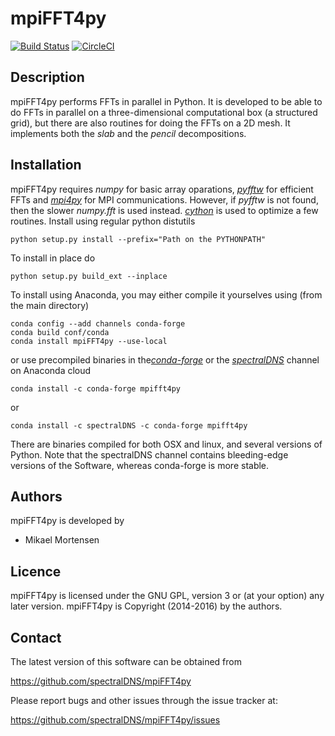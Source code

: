 # mpiFFT4py

[![Build Status](https://travis-ci.org/spectralDNS/mpiFFT4py.svg?branch=master)](https://travis-ci.org/spectralDNS/mpiFFT4py)
[![CircleCI](https://circleci.com/gh/spectralDNS/mpiFFT4py/tree/master.svg?style=svg)](https://circleci.com/gh/spectralDNS/mpiFFT4py/tree/master)

Description
----------
mpiFFT4py performs FFTs in parallel in Python. It is developed to be able to do FFTs in parallel on a three-dimensional computational box (a structured grid), but there are also routines for doing the FFTs on a 2D mesh. It implements both the *slab* and the *pencil* decompositions.

Installation
-----------
mpiFFT4py requires *numpy* for basic array oparations, [*pyfftw*](https://github.com/pyfftw/pyFFTW) for efficient FFTs and [*mpi4py*](https://bitbucket.org/mpi4py/mpi4py) for MPI communications. However, if *pyfftw* is not found, then the slower *numpy.fft* is used instead. [*cython*](http://cython.org) is used to optimize a few routines. Install using regular python distutils

    python setup.py install --prefix="Path on the PYTHONPATH"
  
To install in place do

    python setup.py build_ext --inplace
    
To install using Anaconda, you may either compile it yourselves using (from the main directory)

    conda config --add channels conda-forge
    conda build conf/conda
    conda install mpiFFT4py --use-local
    
or use precompiled binaries in the[*conda-forge*](https://anaconda.org/conda-forge/mpifft4py) or the [*spectralDNS*](https://anaconda.org/spectralDNS/mpifft4py) channel on Anaconda cloud

    conda install -c conda-forge mpifft4py

or

    conda install -c spectralDNS -c conda-forge mpifft4py

There are binaries compiled for both OSX and linux, and several versions of Python. Note that the spectralDNS channel contains bleeding-edge versions of the Software, whereas conda-forge is more stable.

Authors
-------
mpiFFT4py is developed by

  * Mikael Mortensen

Licence
-------
mpiFFT4py is licensed under the GNU GPL, version 3 or (at your option) any later version. mpiFFT4py is Copyright (2014-2016) by the authors.

Contact
-------
The latest version of this software can be obtained from

  https://github.com/spectralDNS/mpiFFT4py

Please report bugs and other issues through the issue tracker at:

  https://github.com/spectralDNS/mpiFFT4py/issues
